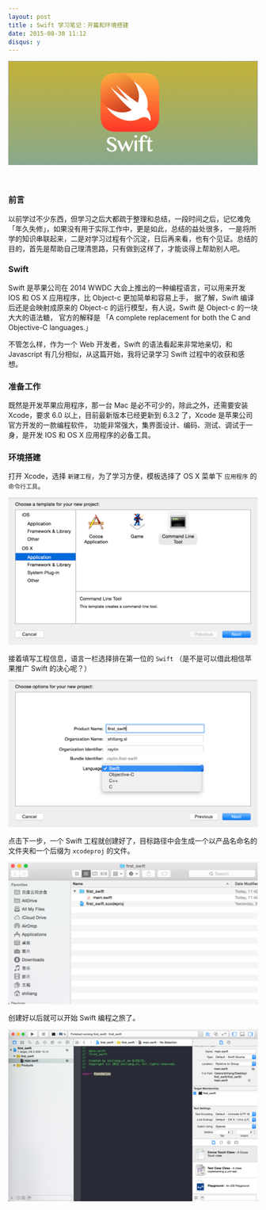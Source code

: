```yaml
---
layout: post
title : Swift 学习笔记：开篇和环境搭建
date: 2015-08-30 11:12
disqus: y
---
```


![swift](/images/swift-learn-note-banner.png)

&nbsp;

### 前言

以前学过不少东西，但学习之后大都疏于整理和总结，一段时间之后，记忆难免 「年久失修」，如果没有用于实际工作中，更是如此，总结的益处很多，
一是将所学的知识串联起来，二是对学习过程有个沉淀，日后再来看，也有个见证。总结的目的，首先是帮助自己理清思路，只有做到这样了，才能谈得上帮助别人吧。

### Swift

Swift 是苹果公司在 2014 WWDC 大会上推出的一种编程语言，可以用来开发 IOS 和 OS X 应用程序，比 Object-c 更加简单和容易上手，
据了解，Swift 编译后还是会映射成原来的 Object-c 的运行模型，有人说，Swift 是 Object-c 的一块大大的语法糖，
官方的解释是 「A complete replacement for both the C and Objective-C languages.」

不管怎么样，作为一个 Web 开发者，Swift 的语法看起来非常地亲切，和 Javascript 有几分相似，从这篇开始，我将记录学习 Swift 过程中的收获和感想。

### 准备工作

既然是开发苹果应用程序，那一台 Mac 是必不可少的，除此之外，还需要安装 Xcode，要求 6.0 以上，目前最新版本已经更新到 6.3.2 了，Xcode 是苹果公司官方开发的一款编程软件，
功能非常强大，集界面设计、编码、测试、调试于一身，是开发 IOS 和 OS X 应用程序的必备工具。

### 环境搭建

打开 Xcode，选择 `新建工程`，为了学习方便，模板选择了 OS X 菜单下 `应用程序` 的 `命令行工具`。

![swift](/images/swift-learn-note-start-1.png)

接着填写工程信息，语言一栏选择排在第一位的 `Swift` （是不是可以借此相信苹果推广 Swift 的决心呢？）

![Swift](/images/swift-learn-note-start-2.png)

点击下一步，一个 Swift 工程就创建好了，目标路径中会生成一个以产品名命名的文件夹和一个后缀为 `xcodeproj` 的文件。

![swift](/images/swift-learn-note-start-3.png)

创建好以后就可以开始 Swift 编程之旅了。

![swift](/images/swift-learn-note-start-4.png)